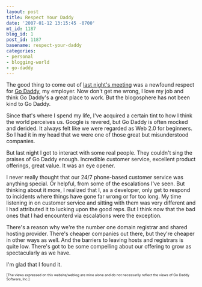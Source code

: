 ```yaml
---
layout: post
title: Respect Your Daddy
date: '2007-01-12 13:15:45 -0700'
mt_id: 1187
blog_id: 1
post_id: 1187
basename: respect-your-daddy
categories:
- personal
- blogging-world
- go-daddy
---
```

<p>
The good thing to come out of <a href="http://bbrown.info/2007/01/12/social-media-clubbing.aspx">last night's meeting</a> was a newfound respect for <a href="http://www.godaddy.com/">Go Daddy</a>, my employer. Now don't get me wrong, I love my job and think Go Daddy's a great place to work. But the blogosphere has not been kind to Go Daddy.
</p>
<p>
Since that's where I spend my life, I've acquired a certain tint to how I think the world perceives us. Google is revered, but Go Daddy is often mocked and derided. It always felt like we were regarded as Web 2.0 for beginners. So I had it in my head that we were one of those great but misunderstood companies.
</p>
<p>
But last night I got to interact with some real people. They couldn't sing the praises of Go Daddy enough. Incredible customer service, excellent product offerings, great value. It was an eye opener.
</p>
<p>
I never really thought that our 24/7 phone-based customer service was anything special. Or helpful, from some of the escalations I've seen. But thinking about it more, I realized that I, as a developer, only get to respond to incidents where things have gone far wrong or for too long. My time listening in on customer service and sitting with them was very different and I had attributed it to lucking upon the good reps. But I think now that the bad ones that I had encounterd via escalations were the exception.
</p>
<p>
There's a reason why we're the number one domain registrar and shared hosting provider. There's cheaper companies out there, but they're cheaper in other ways as well. And the barriers to leaving hosts and registrars is quite low. There's got to be some compelling about our offering to grow as spectacularly as we have.
</p>
<p>
I'm glad that I found it.
</p>
<p style="font-size:xx-small;">
[The views expressed on this website/weblog are mine alone and do not necessarily reflect the views of Go Daddy Software, Inc.]
</p>
